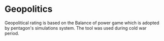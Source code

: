# Geopolitics
Geopolitical rating is based on the Balance of power game which is adopted by pentagon's simulations system. The tool was used during cold war period.                                                  

